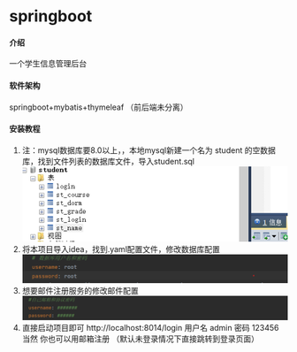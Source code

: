 # springboot

#### 介绍
一个学生信息管理后台

#### 软件架构
springboot+mybatis+thymeleaf
（前后端未分离）


#### 安装教程
1. 注：mysql数据库要8.0以上，，本地mysql新建一个名为 student 的空数据库，找到文件列表的数据库文件，导入student.sql
![输入图片说明](%E6%95%B0%E6%8D%AE%E5%BA%93%E6%96%87%E4%BB%B6/image/3.png)
2. 将本项目导入idea，找到.yaml配置文件，修改数据库配置
![输入图片说明](%E6%95%B0%E6%8D%AE%E5%BA%93%E6%96%87%E4%BB%B6/image/1.png)
3. 想要邮件注册服务的修改邮件配置
![输入图片说明](%E6%95%B0%E6%8D%AE%E5%BA%93%E6%96%87%E4%BB%B6/image/2.png)
4. 直接启动项目即可
http://localhost:8014/login
用户名 admin 密码 123456
当然 你也可以用邮箱注册
（默认未登录情况下直接跳转到登录页面）





